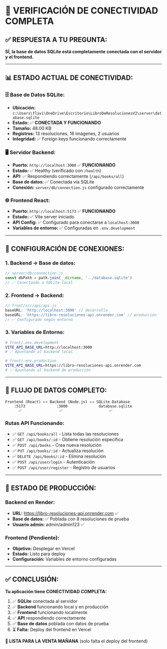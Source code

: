 # 🔗 VERIFICACIÓN DE CONECTIVIDAD COMPLETA

## ✅ **RESPUESTA A TU PREGUNTA:**

**SÍ, la base de datos SQLite está completamente conectada con el servidor y el frontend.**

---

## 📊 **ESTADO ACTUAL DE CONECTIVIDAD:**

### 🗄️ **Base de Datos SQLite:**
- **Ubicación:** `c:\Users\flavi\OneDrive\Escritorio\LibroDeResolucionesV2\server\database.sqlite`
- **Estado:** ✅ **CONECTADA Y FUNCIONANDO**
- **Tamaño:** 48.00 KB
- **Registros:** 13 resoluciones, 16 imágenes, 2 usuarios
- **Integridad:** ✅ Foreign keys funcionando correctamente

### 🖥️ **Servidor Backend:**
- **Puerto:** `http://localhost:3000` ✅ **FUNCIONANDO**
- **Estado:** ✅ Healthy (verificado con `/health`)
- **API:** ✅ Respondiendo correctamente (`/api/books/all`)
- **Base de datos:** ✅ Conectada vía SQLite
- **Conexión:** `server/db/connection.js` configurado correctamente

### 🌐 **Frontend React:**
- **Puerto:** `http://localhost:5173` ✅ **FUNCIONANDO**
- **Estado:** ✅ Vite server iniciado
- **API Config:** ✅ Configurado para conectarse a `localhost:3000`
- **Variables de entorno:** ✅ Configuradas en `.env.development`

---

## 🔧 **CONFIGURACIÓN DE CONEXIONES:**

### **1. Backend → Base de datos:**
```javascript
// server/db/connection.js
const dbPath = path.join(__dirname, '../database.sqlite')
// ✅ Conectando a SQLite local
```

### **2. Frontend → Backend:**
```javascript
// front/src/api/api.js
baseURL: 'http://localhost:3000' // desarrollo
baseURL: 'https://libro-resoluciones-api.onrender.com' // producción
// ✅ Configurado según entorno
```

### **3. Variables de Entorno:**
```bash
# front/.env.development
VITE_API_BASE_URL=http://localhost:3000
# ✅ Apuntando al backend local

# front/.env.production  
VITE_API_BASE_URL=https://libro-resoluciones-api.onrender.com
# ✅ Apuntando al backend de producción
```

---

## 🎯 **FLUJO DE DATOS COMPLETO:**

```
Frontend (React) ←→ Backend (Node.js) ←→ SQLite Database
    :5173              :3000              database.sqlite
      ✅                 ✅                     ✅
```

### **Rutas API Funcionando:**
- ✅ `GET /api/books/all` - Lista todas las resoluciones
- ✅ `GET /api/books/:id` - Obtiene resolución específica  
- ✅ `POST /api/books` - Crea nueva resolución
- ✅ `PUT /api/books/:id` - Actualiza resolución
- ✅ `DELETE /api/books/:id` - Elimina resolución
- ✅ `POST /api/user/login` - Autenticación
- ✅ `POST /api/user/register` - Registro de usuarios

---

## 🚀 **ESTADO DE PRODUCCIÓN:**

### **Backend en Render:**
- **URL:** https://libro-resoluciones-api.onrender.com ✅
- **Base de datos:** ✅ Poblada con 8 resoluciones de prueba
- **Usuario admin:** admin/admin123 ✅

### **Frontend (Pendiente):**
- **Objetivo:** Desplegar en Vercel
- **Estado:** Listo para deploy
- **Configuración:** Variables de entorno configuradas

---

## ✅ **CONCLUSIÓN:**

**Tu aplicación tiene CONECTIVIDAD COMPLETA:**

1. ✅ **SQLite** conectada al servidor
2. ✅ **Backend** funcionando local y en producción  
3. ✅ **Frontend** funcionando localmente
4. ✅ **API** respondiendo correctamente
5. ✅ **Base de datos** poblada con datos de prueba
6. ⏳ **Falta:** Deploy del frontend en Vercel

**🎉 LISTA PARA LA VENTA MAÑANA** (solo falta el deploy del frontend)
